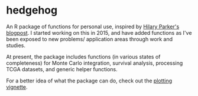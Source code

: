 hedgehog
========

An R package of functions for personal use, inspired by [Hilary Parker's blogpost](https://hilaryparker.com/2013/04/03/personal-r-packages/). I started working on this in 2015, and have added functions as I've been exposed to new problems/ application areas through work and studies. 

At present, the package includes functions (in various states of completeness) for Monte Carlo integration, survival analysis, processing TCGA datasets, and generic helper functions.

For a better idea of what the package can do, check out the [plotting vignette](https://github.com/erleholgersen/hedgehog/blob/master/vignettes/Plotting.md).